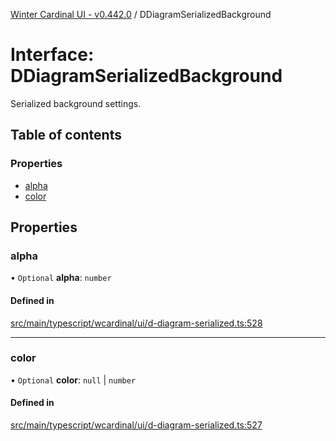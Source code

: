 [Winter Cardinal UI - v0.442.0](../index.md) / DDiagramSerializedBackground

# Interface: DDiagramSerializedBackground

Serialized background settings.

## Table of contents

### Properties

- [alpha](DDiagramSerializedBackground.md#alpha)
- [color](DDiagramSerializedBackground.md#color)

## Properties

### alpha

• `Optional` **alpha**: `number`

#### Defined in

[src/main/typescript/wcardinal/ui/d-diagram-serialized.ts:528](https://github.com/winter-cardinal/winter-cardinal-ui/blob/v0.442.0/src/main/typescript/wcardinal/ui/d-diagram-serialized.ts#L528)

___

### color

• `Optional` **color**: ``null`` \| `number`

#### Defined in

[src/main/typescript/wcardinal/ui/d-diagram-serialized.ts:527](https://github.com/winter-cardinal/winter-cardinal-ui/blob/v0.442.0/src/main/typescript/wcardinal/ui/d-diagram-serialized.ts#L527)
